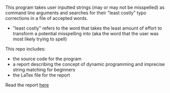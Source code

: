 This program takes user inputted strings (may or may not be misspelled) as command line arguments and searches for their "least costly" typo corrections in a file of accepted words.
- "least costly" refers to the word that takes the least amount of effort to transform a potential misspelling into (aka the word that the user was most likely trying to spell)

This repo includes:
- the source code for the program
- a report describing the concept of dynamic programming and imprecise string matching for beginners
- the LaTex file for the report

Read the report [here](https://github.com/emmrlee/typo-correction-dynamic-programming/blob/main/typo-correction-report.pdf)
